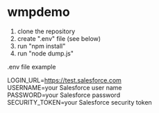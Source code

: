 # wmpdemo

1. clone the repository
2. create ".env" file (see below)
3. run "npm install"
4. run "node dump.js"

.env file example

LOGIN_URL=https://test.salesforce.com  
USERNAME=your Salesforce user name  
PASSWORD=your Salesforce password  
SECURITY_TOKEN=your Salesforce security token  
  
  


